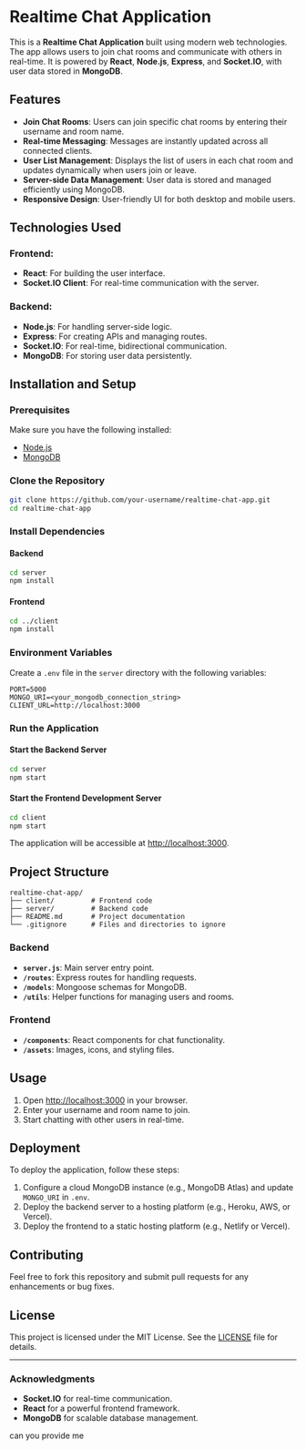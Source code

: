 # Realtime Chat Application

This is a **Realtime Chat Application** built using modern web technologies. The app allows users to join chat rooms and communicate with others in real-time. It is powered by **React**, **Node.js**, **Express**, and **Socket.IO**, with user data stored in **MongoDB**.

## Features

- **Join Chat Rooms**: Users can join specific chat rooms by entering their username and room name.
- **Real-time Messaging**: Messages are instantly updated across all connected clients.
- **User List Management**: Displays the list of users in each chat room and updates dynamically when users join or leave.
- **Server-side Data Management**: User data is stored and managed efficiently using MongoDB.
- **Responsive Design**: User-friendly UI for both desktop and mobile users.

## Technologies Used

### Frontend:

- **React**: For building the user interface.
- **Socket.IO Client**: For real-time communication with the server.

### Backend:

- **Node.js**: For handling server-side logic.
- **Express**: For creating APIs and managing routes.
- **Socket.IO**: For real-time, bidirectional communication.
- **MongoDB**: For storing user data persistently.

## Installation and Setup

### Prerequisites

Make sure you have the following installed:

- [Node.js](https://nodejs.org/)
- [MongoDB](https://www.mongodb.com/)

### Clone the Repository

```bash
git clone https://github.com/your-username/realtime-chat-app.git
cd realtime-chat-app
```

### Install Dependencies

#### Backend

```bash
cd server
npm install
```

#### Frontend

```bash
cd ../client
npm install
```

### Environment Variables

Create a `.env` file in the `server` directory with the following variables:

```
PORT=5000
MONGO_URI=<your_mongodb_connection_string>
CLIENT_URL=http://localhost:3000
```

### Run the Application

#### Start the Backend Server

```bash
cd server
npm start
```

#### Start the Frontend Development Server

```bash
cd client
npm start
```

The application will be accessible at [http://localhost:3000](http://localhost:3000).

## Project Structure

```
realtime-chat-app/
├── client/         # Frontend code
├── server/         # Backend code
├── README.md       # Project documentation
└── .gitignore      # Files and directories to ignore
```

### Backend

- **`server.js`**: Main server entry point.
- **`/routes`**: Express routes for handling requests.
- **`/models`**: Mongoose schemas for MongoDB.
- **`/utils`**: Helper functions for managing users and rooms.

### Frontend

- **`/components`**: React components for chat functionality.
- **`/assets`**: Images, icons, and styling files.

## Usage

1. Open [http://localhost:3000](http://localhost:3000) in your browser.
2. Enter your username and room name to join.
3. Start chatting with other users in real-time.

## Deployment

To deploy the application, follow these steps:

1. Configure a cloud MongoDB instance (e.g., MongoDB Atlas) and update `MONGO_URI` in `.env`.
2. Deploy the backend server to a hosting platform (e.g., Heroku, AWS, or Vercel).
3. Deploy the frontend to a static hosting platform (e.g., Netlify or Vercel).

## Contributing

Feel free to fork this repository and submit pull requests for any enhancements or bug fixes.

## License

This project is licensed under the MIT License. See the [LICENSE](LICENSE) file for details.

---

### Acknowledgments

- **Socket.IO** for real-time communication.
- **React** for a powerful frontend framework.
- **MongoDB** for scalable database management.

can you provide me 
